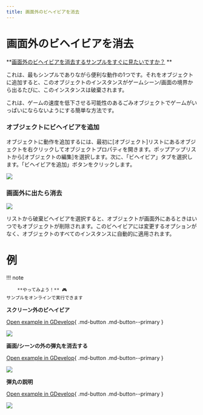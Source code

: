 ```yaml
---
title: 画面外のビヘイビアを消去
---
```

# 画面外のビヘイビアを消去

**[画面外のビヘイビアを消去するサンプルをすぐに見たいですか？](#Examples) **

これは、最もシンプルでありながら便利な動作の1つです。それをオブジェクトに追加すると、このオブジェクトのインスタンスがゲームシーン/画面の境界から出るたびに、このインスタンスは破棄されます。

これは、ゲームの速度を低下させる可能性のあるごみオブジェクトでゲームがいっぱいにならないようにする簡単な方法です。

### オブジェクトにビヘイビアを追加

オブジェクトに動作を追加するには、最初に\[オブジェクト\]リストにあるオブジェクトを右クリックしてオブジェクトプロパティを開きます。ポップアップリストから\[オブジェクトの編集\]を選択します。次に、「ビヘイビア」タブを選択します。「ビヘイビアを追加」ボタンをクリックします。

![](/gdevelop5/behaviors/addbehavior.jpg)

### 画面外に出たら消去

![](/gdevelop5/behaviors/destroy-outside-screen-behavior-inlist.png)

リストから破棄ビヘイビアを選択すると、オブジェクトが画面外にあるときはいつでもオブジェクトが削除されます。このビヘイビアには変更するオプションがなく、オブジェクトのすべてのインスタンスに自動的に適用されます。

# 例

!!! note
    
        **やってみよう！** 🎮  
    サンプルをオンラインで実行できます

**スクリーン外のビヘイビア**

[Open example in GDevelop](https://editor.gdevelop.io/?project=example://space-shooter){ .md-button .md-button--primary }

[![](/gdevelop5/behaviors/outsidescreenbehaviorspaceshooter.png)](https://editor.gdevelop-app.com/?project=example://space-shooter)

  
**画面/シーンの外の弾丸を消去する**

[Open example in GDevelop](https://editor.gdevelop.io/?project=example://shoot-bullets){ .md-button .md-button--primary }

[![](/gdevelop5/behaviors/outsidescreendestroybullets.png)](https://editor.gdevelop-app.com/?project=example://shoot-bullets)

  
**弾丸の説明**

[Open example in GDevelop](https://editor.gdevelop.io/?project=example://shooting-bullets-explanation){ .md-button .md-button--primary }

[![](/gdevelop5/behaviors/bulletshootingexplanationexample.png)](https://editor.gdevelop-app.com/?project=example://shooting-bullets-explanation)
